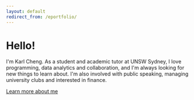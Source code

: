 ```yaml
---
layout: default
redirect_from: /eportfolio/
---
```


<div class="jumbotron">
  <h1>Hello!</h1>
  <p class="lead">
    I'm Karl Cheng. As a student and academic tutor at UNSW Sydney, I love programming, data analytics and collaboration,
    and I'm always looking for new things to learn about.
    I'm also involved with public speaking, managing university clubs and interested in finance.
  </p>
  <p><a class="btn btn-lg btn-success" href="{{ site.baseurl }}/about.html" role="button">Learn more about me</a></p>
</div>
